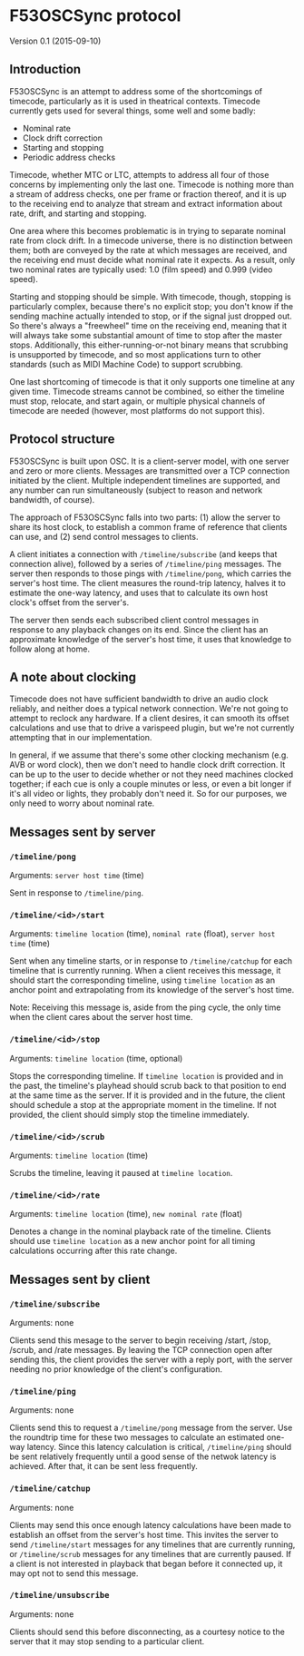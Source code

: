 # F53OSCSync protocol

Version 0.1 (2015-09-10)

## Introduction

F53OSCSync is an attempt to address some of the shortcomings of timecode, particularly as it is used in theatrical contexts. Timecode currently gets used for several things, some well and some badly:

- Nominal rate
- Clock drift correction
- Starting and stopping
- Periodic address checks

Timecode, whether MTC or LTC, attempts to address all four of those concerns by implementing only the last one. Timecode is nothing more than a stream of address checks, one per frame or fraction thereof, and it is up to the receiving end to analyze that stream and extract information about rate, drift, and starting and stopping.

One area where this becomes problematic is in trying to separate nominal rate from clock drift. In a timecode universe, there is no distinction between them; both are conveyed by the rate at which messages are received, and the receiving end must decide what nominal rate it expects. As a result, only two nominal rates are typically used: 1.0 (film speed) and 0.999 (video speed).

Starting and stopping should be simple. With timecode, though, stopping is particularly complex, because there's no explicit stop; you don't know if the sending machine actually intended to stop, or if the signal just dropped out. So there's always a "freewheel" time on the receiving end, meaning that it will always take some substantial amount of time to stop after the master stops. Additionally, this either-running-or-not binary means that scrubbing is unsupported by timecode, and so most applications turn to other standards (such as MIDI Machine Code) to support scrubbing.

One last shortcoming of timecode is that it only supports one timeline at any given time. Timecode streams cannot be combined, so either the timeline must stop, relocate, and start again, or multiple physical channels of timecode are needed (however, most platforms do not support this).


## Protocol structure

F53OSCSync is built upon OSC. It is a client-server model, with one server and zero or more clients. Messages are transmitted over a TCP connection initiated by the client. Multiple independent timelines are supported, and any number can run simultaneously (subject to reason and network bandwidth, of course).

The approach of F53OSCSync falls into two parts: (1) allow the server to share its host clock, to establish a common frame of reference that clients can use, and (2) send control messages to clients.

A client initiates a connection with `/timeline/subscribe` (and keeps that connection alive), followed by a series of `/timeline/ping` messages. The server then responds to those pings with `/timeline/pong`, which carries the server's host time. The client measures the round-trip latency, halves it to estimate the one-way latency, and uses that to calculate its own host clock's offset from the server's.

The server then sends each subscribed client control messages in response to any playback changes on its end. Since the client has an approximate knowledge of the server's host time, it uses that knowledge to follow along at home.


## A note about clocking

Timecode does not have sufficient bandwidth to drive an audio clock reliably, and neither does a typical network connection. We're not going to attempt to reclock any hardware. If a client desires, it can smooth its offset calculations and use that to drive a varispeed plugin, but we're not currently attempting that in our implementation.

In general, if we assume that there's some other clocking mechanism (e.g. AVB or word clock), then we don't need to handle clock drift correction. It can be up to the user to decide whether or not they need machines clocked together; if each cue is only a couple minutes or less, or even a bit longer if it's all video or lights, they probably don't need it. So for our purposes, we only need to worry about nominal rate.



## Messages sent by server

### `/timeline/pong`

Arguments: `server host time` (time)

Sent in response to `/timeline/ping`.


### `/timeline/<id>/start`

Arguments: `timeline location` (time), `nominal rate` (float), `server host time` (time)

Sent when any timeline starts, or in response to `/timeline/catchup` for each timeline that is currently running. When a client receives this message, it should start the corresponding timeline, using `timeline location` as an anchor point and extrapolating from its knowledge of the server's host time.

Note: Receiving this message is, aside from the ping cycle, the only time when the client cares about the server host time. 


### `/timeline/<id>/stop`

Arguments: `timeline location` (time, optional)

Stops the corresponding timeline. If `timeline location` is provided and in the past, the timeline's playhead should scrub back to that position to end at the same time as the server. If it is provided and in the future, the client should schedule a stop at the appropriate moment in the timeline. If not provided, the client should simply stop the timeline immediately.


### `/timeline/<id>/scrub`

Arguments: `timeline location` (time)

Scrubs the timeline, leaving it paused at `timeline location`.


### `/timeline/<id>/rate`

Arguments: `timeline location` (time), `new nominal rate` (float)

Denotes a change in the nominal playback rate of the timeline. Clients should use `timeline location` as a new anchor point for all timing calculations occurring after this rate change.


## Messages sent by client

### `/timeline/subscribe`

Arguments: none

Clients send this mesage to the server to begin receiving /start, /stop, /scrub, and /rate messages. By leaving the TCP connection open after sending this, the client provides the server with a reply port, with the server needing no prior knowledge of the client's configuration.


### `/timeline/ping`

Arguments: none

Clients send this to request a `/timeline/pong` message from the server. Use the roundtrip time for these two messages to calculate an estimated one-way latency. Since this latency calculation is critical, `/timeline/ping` should be sent relatively frequently until a good sense of the netwok latency is achieved. After that, it can be sent less frequently.


### `/timeline/catchup`

Arguments: none

Clients may send this once enough latency calculations have been made to establish an offset from the server's host time. This invites the server to send `/timeline/start` messages for any timelines that are currently running, or `/timeline/scrub` messages for any timelines that are currently paused. If a client is not interested in playback that began before it connected up, it may opt not to send this message.


### `/timeline/unsubscribe`

Arguments: none

Clients should send this before disconnecting, as a courtesy notice to the server that it may stop sending to a particular client.